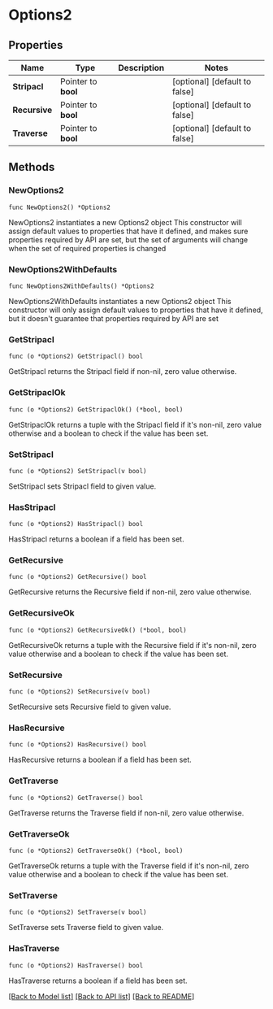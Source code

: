 # Options2

## Properties

Name | Type | Description | Notes
------------ | ------------- | ------------- | -------------
**Stripacl** | Pointer to **bool** |  | [optional] [default to false]
**Recursive** | Pointer to **bool** |  | [optional] [default to false]
**Traverse** | Pointer to **bool** |  | [optional] [default to false]

## Methods

### NewOptions2

`func NewOptions2() *Options2`

NewOptions2 instantiates a new Options2 object
This constructor will assign default values to properties that have it defined,
and makes sure properties required by API are set, but the set of arguments
will change when the set of required properties is changed

### NewOptions2WithDefaults

`func NewOptions2WithDefaults() *Options2`

NewOptions2WithDefaults instantiates a new Options2 object
This constructor will only assign default values to properties that have it defined,
but it doesn't guarantee that properties required by API are set

### GetStripacl

`func (o *Options2) GetStripacl() bool`

GetStripacl returns the Stripacl field if non-nil, zero value otherwise.

### GetStripaclOk

`func (o *Options2) GetStripaclOk() (*bool, bool)`

GetStripaclOk returns a tuple with the Stripacl field if it's non-nil, zero value otherwise
and a boolean to check if the value has been set.

### SetStripacl

`func (o *Options2) SetStripacl(v bool)`

SetStripacl sets Stripacl field to given value.

### HasStripacl

`func (o *Options2) HasStripacl() bool`

HasStripacl returns a boolean if a field has been set.

### GetRecursive

`func (o *Options2) GetRecursive() bool`

GetRecursive returns the Recursive field if non-nil, zero value otherwise.

### GetRecursiveOk

`func (o *Options2) GetRecursiveOk() (*bool, bool)`

GetRecursiveOk returns a tuple with the Recursive field if it's non-nil, zero value otherwise
and a boolean to check if the value has been set.

### SetRecursive

`func (o *Options2) SetRecursive(v bool)`

SetRecursive sets Recursive field to given value.

### HasRecursive

`func (o *Options2) HasRecursive() bool`

HasRecursive returns a boolean if a field has been set.

### GetTraverse

`func (o *Options2) GetTraverse() bool`

GetTraverse returns the Traverse field if non-nil, zero value otherwise.

### GetTraverseOk

`func (o *Options2) GetTraverseOk() (*bool, bool)`

GetTraverseOk returns a tuple with the Traverse field if it's non-nil, zero value otherwise
and a boolean to check if the value has been set.

### SetTraverse

`func (o *Options2) SetTraverse(v bool)`

SetTraverse sets Traverse field to given value.

### HasTraverse

`func (o *Options2) HasTraverse() bool`

HasTraverse returns a boolean if a field has been set.


[[Back to Model list]](../README.md#documentation-for-models) [[Back to API list]](../README.md#documentation-for-api-endpoints) [[Back to README]](../README.md)


